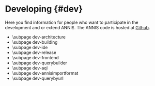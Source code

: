 Developing {#dev}
===================

Here you find information for people who want to participate in the development and or extend ANNIS.
The ANNIS code is hosted at [Github](https://github.com/korpling/ANNIS).

- \subpage dev-architecture
- \subpage dev-building
- \subpage dev-ide
- \subpage dev-release
- \subpage dev-frontend
- \subpage dev-querybuilder
- \subpage dev-aql
- \subpage dev-annisimportformat
- \subpage dev-querybyurl
